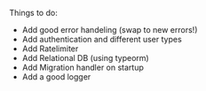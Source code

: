 Things to do:
- Add good error handeling (swap to new errors!)
- Add authentication and different user types
- Add Ratelimiter
- Add Relational DB (using typeorm)
- Add Migration handler on startup
- Add a good logger
